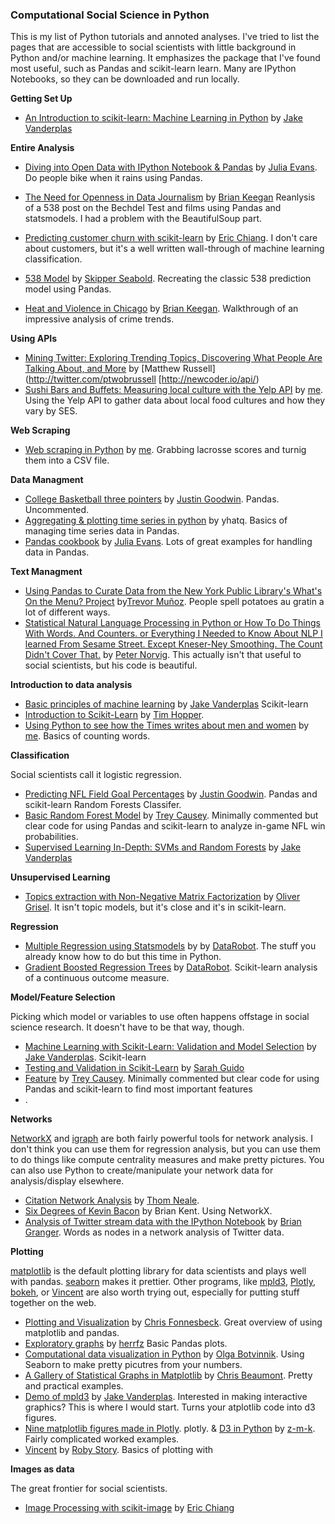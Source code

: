 ### Computational Social Science in Python


This is my list of Python tutorials and annoted analyses. I've tried to list the pages that are accessible to social scientists with little background in Python and/or machine learning. It emphasizes the package that I've found most useful, such as Pandas and scikit-learn learn. Many are IPython Notebooks, so they can be downloaded and run locally.


__Getting Set Up__

* [An Introduction to scikit-learn: Machine Learning in Python](http://nbviewer.ipython.org/github/jakevdp/sklearn_pycon2014/blob/master/notebooks/00_Preliminaries.ipynb) by [Jake Vanderplas](http://www.vanderplas.com/)


__Entire Analysis__

* [Diving into Open Data with IPython Notebook & Pandas](http://nbviewer.ipython.org/urls/raw.githubusercontent.com/jvns/talks/master/pycon2014/bike_paths.ipynb?create=1) by [Julia Evans](http://twitter.com/b0rk). Do people bike when it rains using Pandas.

* [The Need for Openness in Data Journalism](http://nbviewer.ipython.org/github/brianckeegan/Bechdel/blob/master/Bechdel_test.ipynb) by [Brian Keegan](https://twitter.com/bkeegan)  Reanlysis of a 538 post on the Bechdel Test and films using Pandas and statsmodels. I had a problem with the BeautifulSoup part.

* [Predicting customer churn with scikit-learn](http://blog.yhathq.com/posts/predicting-customer-churn-with-sklearn.html) by [Eric Chiang](https://github.com/EricChiang). I don't care about customers, but it's a well written wall-through of machine learning classification.

* [538 Model](http://nbviewer.ipython.org/urls/raw.githubusercontent.com/jseabold/538model/master/silver_model.ipynb) by [Skipper Seabold](https://twitter.com/jseabold). Recreating the classic 538 prediction model using Pandas. 

* [Heat and Violence in Chicago](http://nbviewer.ipython.org/github/brianckeegan/WeatherCrime/blob/master/Analysis.ipynb?create=1) by [Brian Keegan](https://twitter.com/bkeegan).  Walkthrough of an impressive analysis of crime trends.

__Using APIs__

* [Mining Twitter: Exploring Trending Topics, Discovering What People Are Talking About, and More](http://nbviewer.ipython.org/github/ptwobrussell/Mining-the-Social-Web-2nd-Edition/blob/master/ipynb/Chapter%201%20-%20Mining%20Twitter.ipynb) by [Matthew Russell](http://twitter.com/ptwobrussell
[http://newcoder.io/api/)
* [Sushi Bars and Buffets: Measuring local culture with the Yelp API](http://nealcaren.github.io/sushi_bars.html) by [me](https://twitter.com/haphazardsoc). Using the Yelp API to gather data about local food cultures and how they vary by SES.

__Web Scraping__

* [Web scraping in Python](http://nbviewer.ipython.org/url/www.unc.edu/%7Encaren/Lax-1.ipynb.json) by [me](https://twitter.com/haphazardsoc). Grabbing lacrosse scores and turnig them into a CSV file.

__Data Managment__

* [College Basketball three pointers](http://nbviewer.ipython.org/urls/raw.githubusercontent.com/jgbos/IPython-Notebooks/master/3-pointers%20after%20offensive%20rebounds.ipynb?create=1) by [Justin Goodwin](https://twitter.com/jgbos).
Pandas. Uncommented.
* [Aggregating & plotting time series in python](http://blog.yhathq.com/posts/aggregating-and-plotting-time-series-in-python.html) by yhatq. Basics of managing time series data in Pandas.
* [Pandas cookbook](https://github.com/jvns/pandas-cookbook/blob/master/README.md) by [Julia Evans](https://twitter.com/b0rk). Lots of great examples for handling data in Pandas.

__Text Managment__

* [Using Pandas to Curate Data from the New York Public Library's What's On the Menu? Project](http://nbviewer.ipython.org/gist/trevormunoz/8358810) by[Trevor Muñoz](https://twitter.com/trevormunoz). People spell potatoes au gratin a lot of different ways.
* [Statistical Natural Language Processing in Python or How To Do Things With Words. And Counters. or  Everything I Needed to Know About NLP I learned From Sesame Street. Except Kneser-Ney Smoothing. The Count Didn't Cover That.](http://nbviewer.ipython.org/url/norvig.com/ipython/How%20to%20Do%20Things%20with%20Words.ipynb) by [Peter Norvig](http://norvig.com). This actually isn't that useful to social scientists, but his code is beautiful.

__Introduction to data analysis__

* [Basic principles of machine learning](http://nbviewer.ipython.org/github/jakevdp/sklearn_pycon2014/blob/master/notebooks/03_basic_principles.ipynb)  by [Jake Vanderplas](http://www.vanderplas.com/) Scikit-learn
* [Introduction to Scikit-Learn](http://nbviewer.ipython.org/github/tdhopper/Research-Triangle-Analysts--Intro-to-scikit-learn/blob/master/Intro%20to%20Scikit-Learn.ipynb) by [Tim Hopper](https://twitter.com/tdhopper).
* [Using Python to see how the Times writes about men and women](http://nbviewer.ipython.org/gist/nealcaren/5105037) by [me](https://twitter.com/haphazardsoc). Basics of counting words.

__Classification__

Social scientists call it logistic regression.

* [Predicting NFL Field Goal Percentages](http://nbviewer.ipython.org/github/jgbos/iPython-Notebooks/blob/master/Cold%20Weather%20FG.ipynb) by [Justin Goodwin](https://twitter.com/jgbos). Pandas and scikit-learn Random Forests Classifer.
* [Basic Random Forest Model](http://nbviewer.ipython.org/github/treycausey/thespread/blob/master/notebooks/basic_random_forest_wp_model.ipynb?create=1) by [Trey Causey](https://twitter.com/treycausey). Minimally commented but clear code for using Pandas and scikit-learn to analyze in-game NFL win probabilities.
* [Supervised Learning In-Depth: SVMs and Random Forests](http://nbviewer.ipython.org/github/jakevdp/sklearn_pycon2014/blob/master/notebooks/04_supervised_in_depth.ipynb) by [Jake Vanderplas](http://www.vanderplas.com/)

__Unsupervised Learning__

* [Topics extraction with Non-Negative Matrix Factorization](http://nbviewer.ipython.org/github/ogrisel/notebooks/blob/master/nmf_topics.ipynb?create=1) by [Oliver Grisel](https://twitter.com/ogrisel). It isn't topic models, but it's close and it's in scikit-learn.

__Regression__

* [Multiple Regression using Statsmodels](http://nbviewer.ipython.org/urls/s3.amazonaws.com/datarobotblog/notebooks/multiple_regression_in_python.ipynb) by by [DataRobot](http://www.datarobot.com/blog/). The stuff you already know how to do but this time in Python.
* [Gradient Boosted Regression Trees](http://nbviewer.ipython.org/urls/s3.amazonaws.com/datarobotblog/notebooks/gbm-tutorial.ipynb) by [DataRobot](http://www.datarobot.com/blog/). Scikit-learn analysis of a continuous outcome measure.

__Model/Feature Selection__

Picking which model or variables to use often happens offstage in social science research. It doesn't have to be that way, though.

* [Machine Learning with Scikit-Learn: Validation and Model Selection](http://nbviewer.ipython.org/github/jakevdp/sklearn_pycon2014/blob/master/notebooks/04_validation.ipynb) by [Jake Vanderplas](http://www.vanderplas.com/). Scikit-learn
* [Testing and Validation in Scikit-Learn](http://nbviewer.ipython.org/gist/sarguido/8969894) by [Sarah Guido](https://twitter.com/sarah_guido)
* [Feature](http://nbviewer.ipython.org/github/treycausey/thespread/blob/master/notebooks/feature_selection.ipynb?create=1) by [Trey Causey](https://twitter.com/treycausey). Minimally commented but clear code for using Pandas and scikit-learn to find most important features
* .

__Networks__

[NetworkX](http://networkx.github.io) and [igraph](http://igraph.sourceforge.net) are both fairly powerful tools for network analysis. I don't think you can use them for regression analysis, but  you can use them to do things like compute centrality measures and make pretty pictures. You can also use Python to create/manipulate your network data for analysis/display elsewhere. 

* [Citation Network Analysis](http://nbviewer.ipython.org/github/twneale/citation-network-analysis/blob/master/Citation%20Network%20Analysis.ipynb) by [Thom Neale](https://github.com/twneale). 
* [Six Degrees of Kevin Bacon](http://graphlab.com/learn/notebooks/graph_analytics_movies.html) by Brian Kent. Using NetworkX.
* [Analysis of Twitter stream data with the IPython Notebook](http://nbviewer.ipython.org/github/ellisonbg/talk-strata2013/blob/master/TwitterNetworkX.ipynb) by [Brian Granger](https://twitter.com/ellisonbg). Words as nodes in a network analysis of Twitter data. 

__Plotting__

[matplotlib](http://matplotlib.org) is the default plotting library for data scientists and plays well with pandas. [seaborn](http://www.stanford.edu/~mwaskom/software/seaborn/) makes it prettier. Other programs, like [mpld3](http://mpld3.github.io), [Plotly](https://plot.ly), [bokeh](http://bokeh.pydata.org), or [Vincent](http://vincent.readthedocs.org/en/latest/) are also worth trying out, especially for putting stuff together on the web.

* [Plotting and Visualization](http://nbviewer.ipython.org/urls/gist.github.com/fonnesbeck/5850463/raw/a29d9ffb863bfab09ff6c1fc853e1d5bf69fe3e4/3.+Plotting+and+Visualization.ipynb) by [Chris Fonnesbeck](http://stronginference.com). Great overview of using matplotlib and pandas.
* [Exploratory graphs](http://nbviewer.ipython.org/github/herrfz/dataanalysis/blob/master/week3/exploratory_graphs.ipynb) by [herrfz](https://github.com/herrfz) Basic Pandas plots. 
* [Computational data visualization in Python](http://nbviewer.ipython.org/urls/raw.githubusercontent.com/olgabot/pycon2014_dataviz/master/pycon2014_dataviz.ipynb) by [Olga Botvinnik](https://twitter.com/olgabot).  Using Seaborn to make pretty picutres from your numbers.
* [A Gallery of Statistical Graphs in Matplotlib](http://nbviewer.ipython.org/github/cs109/content/blob/master/lec_03_statistical_graphs.ipynb) by [Chris Beaumont](https://github.com/ChrisBeaumont). Pretty and practical examples.
* [Demo of mpld3](http://nbviewer.ipython.org/url/mpld3.github.io/_downloads/mpld3_demo.ipynb) by [Jake Vanderplas](http://www.vanderplas.com/). Interested in making interactive graphics? This is where I would start. Turns your  atplotlib code into d3 figures.
* [Nine matplotlib figures made in Plotly](http://nbviewer.ipython.org/gist/msund/10016970). plotly. 
& [D3 in Python](http://nbviewer.ipython.org/gist/z-m-k/4484816/ipyD3sample.ipynb) by [z-m-k](https://github.com/z-m-k). Fairly complicated worked examples.
* [Vincent](http://nbviewer.ipython.org/github/wrobstory/vincent/blob/master/examples/Vincent_Examples.ipynb) by [Roby Story](https://github.com/wrobstory). Basics of plotting with 


__Images as data__

The great frontier for social scientists. 


* [Image Processing with scikit-image](http://blog.yhathq.com/posts/image-processing-with-scikit-image.html) by [Eric Chiang](https://github.com/EricChiang)
